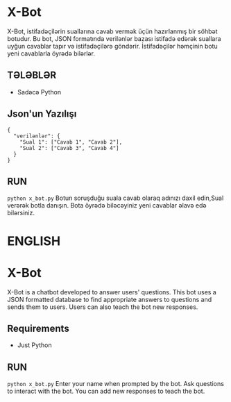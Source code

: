 # X-Bot
X-Bot, istifadəçilərin suallarına cavab vermək üçün hazırlanmış bir söhbət botudur. Bu bot, JSON formatında verilənlər bazası istifadə edərək suallara uyğun cavablar tapır və istifadəçilərə göndərir. 
İstifadəçilər həmçinin botu yeni cavablarla öyrədə bilərlər.
## TƏLƏBLƏR
- Sadəcə Python

## Json'un Yazılışı
```
{
  "verilənlər": {
    "Sual 1": ["Cavab 1", "Cavab 2"],
    "Sual 2": ["Cavab 3", "Cavab 4"]
  }
}
```

## RUN
`python x_bot.py`
Botun soruşduğu suala cavab olaraq adınızı daxil edin,Sual verərək botla danışın. 
Bota öyrədə biləcəyiniz yeni cavablar əlavə edə bilərsiniz.


# ENGLISH
# X-Bot
X-Bot is a chatbot developed to answer users' questions. 
This bot uses a JSON formatted database to find appropriate answers to questions and sends them to users. 
Users can also teach the bot new responses.

## Requirements
- Just Python

## RUN
`python x_bot.py`
Enter your name when prompted by the bot. 
Ask questions to interact with the bot. You can add new responses to teach the bot.

